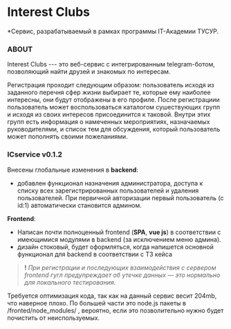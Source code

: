 # Interest Clubs 
*Сервис, разрабатываемый в рамках программы IT-Академии ТУСУР.  
### ABOUT
Interest Clubs --- это веб-сервис с интегрированным telegram-ботом, позволяющий найти друзей и знакомых по интересам. 

Регистрация проходит следующим образом:  пользователь исходя из заданного перечня сфер жизни выбирает те, которые ему наиболее интересны, они будут отображены в его профиле. После регистрациии пользователь может воспользоваться каталогом сушествующих групп и исходя из своих интересов присоединится к таковой. Внутри этих групп есть информация о намеченных мероприятиях, назначаемых руководителями, и список тем для обсуждения, который пользователь может пополнять своими пожеланиями. 

### **ICservice v0.1.2**

Внесены глобальные изменения в **backend**: 

- добавлен функционал назначения администратора, доступа к списку всех зарегистрированных пользователей и удаления пользователей. При первичной авторизации первый пользователь (с id:1) автоматически становится админом. 

**Frontend**:

- Написан почти полноценный frontend (**SPA**, **vue js**) в соответствии с имеющимися модулями в backend (за исключением меню админа). 
- дизайн стоковый, будет оформляться, когда напишется основной функционал для backend в соответствии с ТЗ кейса

> **!** _При регистрации и последующих взаимодействия с сервером frontend гугл предупреждает об утечке данных — это нормально для локального тестирования._

Требуется оптимизация кода, так как на данный сервис весит 204mb, что наверное плохо. По большей части это node.js пакеты в /fronted/node_modules/ , вероятно, если это позволительно нужно будет почистить от неиспользуемых.

